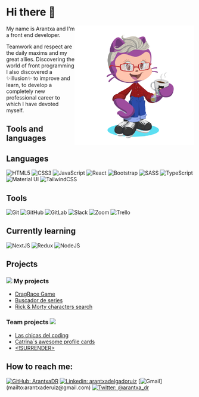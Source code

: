 # Hi there 👋
<div>
<img align="right" src="./imgs/ArantxaDR-octocat.png" alt="Arantxa octocat" style=" width:20rem; height: 20rem;"/>
 
<div align="left" >
 
<p>My name is Arantxa and I'm a front end developer.</p>

<p>Teamwork and respect are the daily maxims and my great allies. Discovering the world of front programming I also discovered a ✨illusion✨ to improve and learn, to develop a completely new professional career to which I have devoted myself.</p>
</div>
</div>


## Tools and languages

## Languages

<div align="left">
<img alt="HTML5" src="https://img.shields.io/badge/html5%20-%23E34F26.svg?&style=for-the-badge&logo=html5&logoColor=white"/>
<img alt="CSS3" src="https://img.shields.io/badge/css3%20-%231572B6.svg?&style=for-the-badge&logo=css3&logoColor=white"/>
<img alt="JavaScript" src="https://img.shields.io/badge/javascript%20-%23323330.svg?&style=for-the-badge&logo=javascript&logoColor=%23F7DF1E"/>
<img alt="React" src="https://img.shields.io/badge/react%20-%2320232a.svg?&style=for-the-badge&logo=react&logoColor=%2361DAFB"/>
<img alt="Bootstrap" src="https://img.shields.io/badge/bootstrap%20-%23563D7C.svg?&style=for-the-badge&logo=bootstrap&logoColor=white"/>
<img alt="SASS" src="https://img.shields.io/badge/SASS%20-hotpink.svg?&style=for-the-badge&logo=SASS&logoColor=white"/>
<img alt="TypeScript" src="https://img.shields.io/badge/typescript%20-%23007ACC.svg?&style=for-the-badge&logo=typescript&logoColor=white"/>
<img alt="Material UI" src="https://img.shields.io/badge/material%20ui%20-%230081CB.svg?&style=for-the-badge&logo=material-ui&logoColor=white"/>
<img alt="TailwindCSS" src="https://img.shields.io/badge/Tailwind_CSS-38B2AC?style=for-the-badge&logo=tailwind-css&logoColor=white"/>
</div>

## Tools

<div align="left">
<img alt="Git" src="https://img.shields.io/badge/git%20-%23F05033.svg?&style=for-the-badge&logo=git&logoColor=white"/>
<img alt="GitHub" src="https://img.shields.io/badge/github%20-%23121011.svg?&style=for-the-badge&logo=github&logoColor=white"/>
<img alt="GitLab" src="https://img.shields.io/badge/gitlab%20-%23181717.svg?&style=for-the-badge&logo=gitlab&logoColor=white"/>
<img alt="Slack" src="https://img.shields.io/badge/Slack-4A154B?style=for-the-badge&logo=slack&logoColor=white" />
<img alt="Zoom" src="https://img.shields.io/badge/Zoom-2D8CFF?style=for-the-badge&logo=zoom&logoColor=white" />
<img alt="Trello" src="https://img.shields.io/badge/Trello%20-%23026AA7.svg?&style=for-the-badge&logo=Trello&logoColor=white"/>
</div>

## Currently learning
<div align="left">
<img alt="NextJS" src="https://img.shields.io/badge/next.js-000000?style=for-the-badge&logo=nextdotjs&logoColor=white"/>
<img alt="Redux" src="https://img.shields.io/badge/redux%20-%23593d88.svg?&style=for-the-badge&logo=redux&logoColor=white"/>
<img alt="NodeJS" src="https://img.shields.io/badge/Node.js-339933?style=for-the-badge&logo=nodedotjs&logoColor=white"/>
</div>

## Projects

### <img src="https://media.giphy.com/media/jSVxBEfdSA2GEUEAw4/giphy.gif" width="50" > My projects

- <a href="https://drag-race-game-lfr8yjl4k-arantxadr.vercel.app/" target="_blank"> DragRace Game<a>
- <a href="https://arantxadr.github.io/Buscador-series/" target="_blank"> Buscador de series <a>
- <a href="https://arantxadr.github.io/Rick-Morty-search/#/" target="_blank"> Rick & Morty characters search <a>

### Team projects <img src="https://media.giphy.com/media/RKHU2NYbecGSzzePmR/giphy.gif" width="50" >

- <a href="https://arantxadr.github.io/Las-chicas-del-coding" target="_blank"> Las chicas del coding <a>
- <a href="https://arantxadr.github.io/Catrinas-awesome-profile-cards/" target="_blank"> Catrina´s awesome profile cards <a>
- <a href="https://arantxadr.github.io/not-Surrender/#/" target="_blank"> <!SURRENDER> <a>

## How to reach me:

[![GitHub: ArantxaDR](https://img.shields.io/github/followers/ArantxaDR?label=follow&style=social)](https://github.com/ArantxaDR) [![Linkedin: arantxadelgadoruiz](https://img.shields.io/badge/linkedin%20-%230077B5.svg?&style=for-the-badge&logo=linkedin&logoColor=white)](https://www.linkedin.com/in/arantxadelgadoruiz/) [![Gmail](https://img.shields.io/badge/Gmail-D14836?style=for-the-badge&logo=gmail&logoColor=white")](mailto:arantxaderuiz@gmail.com) [![Twitter: @arantxa_dr](https://img.shields.io/badge/Twitter%20-%231DA1F2.svg?&style=for-the-badge&logo=Twitter&logoColor=white)](https://twitter.com/arantxa_dr)

